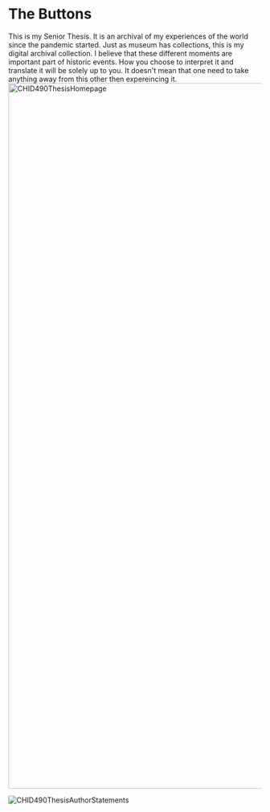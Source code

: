 # The Buttons
This is my Senior Thesis. It is an archival of my experiences of the world since the pandemic started. Just as museum has collections, this is my digital archival collection. I believe that these different moments are important part of historic events. How you choose to interpret it and translate it will be solely up to you. It doesn't mean that one need to take anything away from this other then expereincing it.
<img width="1404" alt="CHID490ThesisHomepage" src="https://user-images.githubusercontent.com/94028875/169953425-eeb294c8-7115-428f-80c5-ecb5b53adc0d.png">

![CHID490ThesisAuthorStatements](https://user-images.githubusercontent.com/94028875/169953507-a910ce42-0116-49de-a8f0-fc829d2ba761.png)
